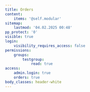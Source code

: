 ```yaml
---
title: Orders
content:
    items: '@self.modular'
sitemap:
    lastmod: '04.02.2025 00:48'
pp_protect: '0'
visible: true
login:
    visibility_requires_access: false
permissions:
    groups:
        testgroup:
            read: true
access:
    admin.login: true
    orders: true
body_classes: header-white
---
```


